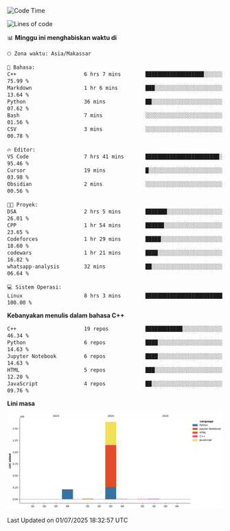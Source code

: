 <!--START_SECTION:waka-->
![Code Time](http://img.shields.io/badge/Code%20Time-298%20hrs%2032%20mins-blue)

![Lines of code](https://img.shields.io/badge/Sejak%20Hello%20World%20aku%20telah%20menulis-1.9%20million%20baris%20kode-blue)

📊 **Minggu ini menghabiskan waktu di** 

```text
🕑︎ Zona waktu: Asia/Makassar

💬 Bahasa: 
C++                      6 hrs 7 mins        ███████████████████░░░░░░   75.99 % 
Markdown                 1 hr 6 mins         ███░░░░░░░░░░░░░░░░░░░░░░   13.64 % 
Python                   36 mins             ██░░░░░░░░░░░░░░░░░░░░░░░   07.62 % 
Bash                     7 mins              ░░░░░░░░░░░░░░░░░░░░░░░░░   01.56 % 
CSV                      3 mins              ░░░░░░░░░░░░░░░░░░░░░░░░░   00.78 % 

🔥 Editor: 
VS Code                  7 hrs 41 mins       ████████████████████████░   95.46 % 
Cursor                   19 mins             █░░░░░░░░░░░░░░░░░░░░░░░░   03.98 % 
Obsidian                 2 mins              ░░░░░░░░░░░░░░░░░░░░░░░░░   00.56 % 

🐱‍💻 Proyek: 
DSA                      2 hrs 5 mins        ███████░░░░░░░░░░░░░░░░░░   26.01 % 
CPP                      1 hr 54 mins        ██████░░░░░░░░░░░░░░░░░░░   23.65 % 
Codeforces               1 hr 29 mins        █████░░░░░░░░░░░░░░░░░░░░   18.60 % 
codewars                 1 hr 21 mins        ████░░░░░░░░░░░░░░░░░░░░░   16.82 % 
whatsapp-analysis        32 mins             ██░░░░░░░░░░░░░░░░░░░░░░░   06.64 % 

💻 Sistem Operasi: 
Linux                    8 hrs 3 mins        █████████████████████████   100.00 % 
```

**Kebanyakan menulis dalam bahasa C++** 

```text
C++                      19 repos            ████████████░░░░░░░░░░░░░   46.34 % 
Python                   6 repos             ████░░░░░░░░░░░░░░░░░░░░░   14.63 % 
Jupyter Notebook         6 repos             ████░░░░░░░░░░░░░░░░░░░░░   14.63 % 
HTML                     5 repos             ███░░░░░░░░░░░░░░░░░░░░░░   12.20 % 
JavaScript               4 repos             ██░░░░░░░░░░░░░░░░░░░░░░░   09.76 % 
```



**Lini masa**

![Lines of Code chart](https://raw.githubusercontent.com/yusuf601/yusuf601/main/assets/bar_graph.png)


 Last Updated on 01/07/2025 18:32:57 UTC
<!--END_SECTION:waka-->

